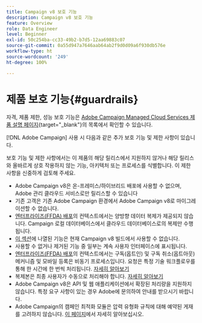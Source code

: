 ```yaml
---
title: Campaign v8 보호 기능
description: Campaign v8 보호 기능
feature: Overview
role: Data Engineer
level: Beginner
exl-id: 50c254ba-cc33-49b2-b7d5-12aa69883c07
source-git-commit: 0a55d947a7646aab64ab2f9d0d09a6f930db576e
workflow-type: ht
source-wordcount: '249'
ht-degree: 100%

---
```


# 제품 보호 기능{#guardrails}

자격, 제품 제한, 성능 보호 기능은 [Adobe Campaign Managed Cloud Services 제품 설명 페이지](https://helpx.adobe.com/kr/legal/product-descriptions/adobe-campaign-managed-cloud-services.html){target=&quot;_blank&quot;}의 목록에서 확인할 수 있습니다.

[!DNL Adobe Campaign] 사용 시 다음과 같은 추가 보호 기능 및 제한 사항이 있습니다.

보호 기능 및 제한 사항에서는 이 제품의 해당 릴리스에서 지원하지 않거나 해당 릴리스와 올바르게 상호 작용하지 않는 기능, 아키텍처 또는 프로세스를 식별합니다. 이 제한 사항을 신중하게 검토해 주세요.

* Adobe Campaign v8은 온-프레미스/하이브리드 배포에 사용할 수 없으며, Adobe 관리 클라우드 서비스로만 릴리스할 수 있습니다
* 기존 고객은 기존 Adobe Campaign 환경에서 Adobe Campaign v8로 마이그레이션할 수 없습니다.
* [엔터프라이즈(FFDA) 배포](../architecture/enterprise-deployment.md)의 컨텍스트에서는 양방향 데이터 복제가 제공되지 않습니다. Campaign 로컬 데이터베이스에서 클라우드 데이터베이스로의 복제만 수행됩니다.
* [이 섹션](v7-to-v8.md#gs-unavailable-features)에 나열된 기능은 현재 Campaign v8 빌드에서 사용할 수 없습니다.
* 사용할 수 없거나 제거된 기능 중 일부는 계속 사용자 인터페이스에 표시됩니다.
* [엔터프라이즈(FFDA) 배포](../architecture/enterprise-deployment.md)의 컨텍스트에서는 구독(옵트인) 및 구독 취소(옵트아웃) 메커니즘 및 모바일 등록은 비동기 프로세스입니다. 요청은 특정 기술 워크플로우를 통해 한 시간에 한 번씩 처리됩니다. [자세히 알아보기](../architecture/replication.md#tech-wf)
* 복제본은 최종 사용자가 수동으로 처리해야 합니다. [자세히 알아보기](../architecture/keys.md)
* Adobe Campaign v8은 API 및 웹 애플리케이션에서 확장된 처리량을 지원하지 않습니다. 특정 요구 사항이 있는 경우 Adobe에 문의하여 안내를 받으시기 바랍니다.
* Adobe Campaign의 캠페인 최적화 모듈은 압력 유형화 규칙에 대해 예약된 게재를 고려하지 않습니다. [이 페이지](https://experienceleague.adobe.com/docs/campaign/automation/campaign-optimization/pressure-rules.html?lang=ko)에서 자세히 알아보십시오.